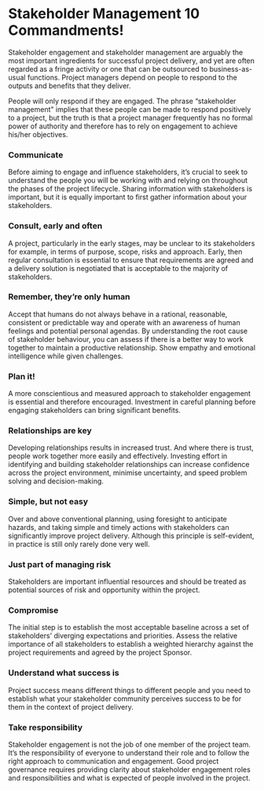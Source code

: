 # Stakeholder Management 10 Commandments!

Stakeholder engagement and stakeholder management are arguably the most important ingredients for successful project delivery, and yet are often regarded as a fringe activity or one that can be outsourced to business-as-usual functions. Project managers depend on people to respond to the outputs and benefits that they deliver.

People will only respond if they are engaged. The phrase “stakeholder management" implies that these people can be made to respond positively to a project, but the truth is that a project manager frequently has no formal power of authority and therefore has to rely on engagement to achieve his/her objectives.

### Communicate

Before aiming to engage and influence stakeholders, it’s crucial to seek to understand the people you will be working with and relying on throughout the phases of the project lifecycle. Sharing information with stakeholders is important, but it is equally important to first gather information about your stakeholders.

### Consult, early and often

A project, particularly in the early stages, may be unclear to its stakeholders for example, in terms of purpose, scope, risks and approach.  Early, then regular consultation is essential to ensure that requirements are agreed and a delivery solution is negotiated that is acceptable to the majority of stakeholders.

### Remember, they’re only human

Accept that humans do not always behave in a rational, reasonable, consistent or predictable way and operate with an awareness of human feelings and potential personal agendas. By understanding the root cause of stakeholder behaviour, you can assess if there is a better way to work together to maintain a productive relationship. Show empathy and emotional intelligence while given challenges.

### Plan it! 

A more conscientious and measured approach to stakeholder engagement is essential and therefore encouraged. Investment in careful planning before engaging stakeholders can bring significant benefits.

### Relationships are key

Developing relationships results in increased trust. And where there is trust, people work together more easily and effectively. Investing effort in identifying and building stakeholder relationships can increase confidence across the project environment, minimise uncertainty, and speed problem solving and decision-making.

### Simple, but not easy

Over and above conventional planning, using foresight to anticipate hazards, and taking simple and timely actions with stakeholders can significantly improve project delivery. Although this principle is self-evident, in practice is still only rarely done very well.

### Just part of managing risk

Stakeholders are important influential resources and should be treated as potential sources of risk and opportunity within the project.

### Compromise

The initial step is to establish the most acceptable baseline across a set of stakeholders' diverging expectations and priorities. Assess the relative importance of all stakeholders to establish a weighted hierarchy against the project requirements and agreed by the project Sponsor.

### Understand what success is 

Project success means different things to different people and you need to establish what your stakeholder community perceives success to be for them in the context of project delivery.

### Take responsibility

Stakeholder engagement is not the job of one member of the project team. It’s the responsibility of everyone to understand their role and to follow the right approach to communication and engagement. Good project governance requires providing clarity about stakeholder engagement roles and responsibilities and what is expected of people involved in the project.
 
